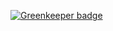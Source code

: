 
[![Greenkeeper badge](https://badges.greenkeeper.io/janl/janl-test-8.svg)](https://greenkeeper.io/)
